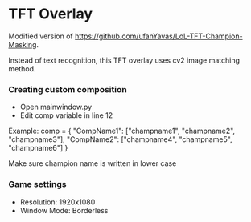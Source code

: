 # TFT Overlay

Modified version of https://github.com/ufanYavas/LoL-TFT-Champion-Masking.

Instead of text recognition, this TFT overlay uses cv2 image matching method. 

### Creating custom composition
- Open mainwindow.py
- Edit comp variable in line 12

Example:
comp = {
    "CompName1": ["champname1", "champname2", "champname3"],
    "CompName2": ["champname4", "champname5", "champname6"]
    }

Make sure champion name is written in lower case

### Game settings
- Resolution: 1920x1080
- Window Mode: Borderless